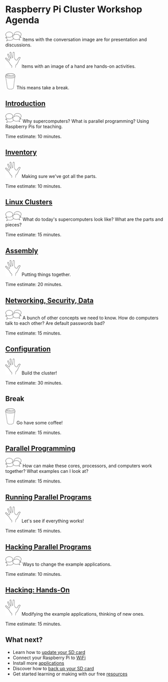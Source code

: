 # Raspberry Pi Cluster Workshop Agenda

![](conversation.png) Items with the conversation image are for presentation and discussions.

![](hand.png) Items with an image of a hand are hands-on activities.

![](coffee.png) This means take a break.

## [Introduction](intro.md)

![](conversation.png) Why supercomputers? What is parallel programming? Using Raspberry Pis for teaching.

Time estimate: 10 minutes.

## [Inventory](inventory.md)

![](hand.png) Making sure we've got all the parts.

Time estimate: 10 minutes.

## [Linux Clusters](clusters.md)

![](conversation.png) What do today's supercomputers look like? What are the parts and pieces?

Time estimate: 15 minutes.

## [Assembly](assembly.md)

![](hand.png) Putting things together.

Time estimate: 20 minutes.

## [Networking, Security, Data](networking.md)

![](conversation.png) A bunch of other concepts we need to know. How do computers talk to each other? Are default passwords bad?

Time estimate: 15 minutes.

## [Configuration](config.md)

![](hand.png) Build the cluster!

Time estimate: 30 minutes.

## Break

![](coffee.png) Go have some coffee!

Time estimate: 15 minutes.

## [Parallel Programming](parallel.md)

![](conversation.png) How can make these cores, processors, and computers work together? What examples can I look at?

Time estimate: 15 minutes.

## [Running Parallel Programs](parallel.md)

![](hand.png) Let's see if everything works!

Time estimate: 15 minutes.

## [Hacking Parallel Programs](hacking.md)

![](conversation.png) Ways to change the example applications.

Time estimate: 10 minutes.

## [Hacking: Hands-On](hacking.md)

![](hand.png) Modifying the example applications, thinking of new ones.

Time estimate: 15 minutes.

## What next?

- Learn how to [update your SD card](update-sd-card.md)
- Connect your Raspberry Pi to [WiFi](wifi.md)
- Install more [applications](install-apps.md)
- Discover how to [back up your SD card](backup.md)
- Get started learning or making with our free [resources](https://www.raspberrypi.org/resources/)
